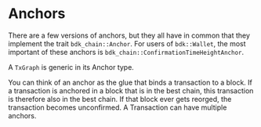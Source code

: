 # Anchors

There are a few versions of anchors, but they all have in common that they implement the trait `bdk_chain::Anchor`. For users of `bdk::Wallet`, the most important of these anchors is `bdk_chain::ConfirmationTimeHeightAnchor`.

A `TxGraph` is generic in its Anchor type. 

You can think of an anchor as the glue that binds a transaction to a block. If a transaction is anchored in a block that is in the best chain, this transaction is therefore also in the best chain. If that block ever gets reorged, the transaction becomes unconfirmed. A Transaction can have multiple anchors. 


